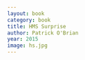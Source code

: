 ```yaml
---
layout: book
category: book
title: HMS Surprise
author: Patrick O'Brian
year: 2015
image: hs.jpg
---
```


